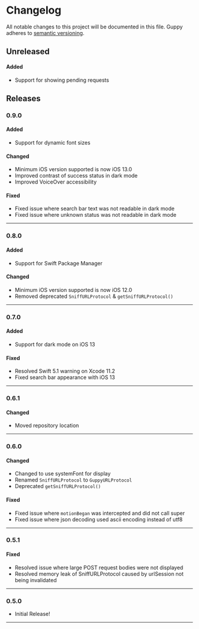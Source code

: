 # Changelog
All notable changes to this project will be documented in this file. Guppy adheres to [semantic versioning](http://semver.org/).


## Unreleased

#### Added

* Support for showing pending requests

## Releases

### 0.9.0

#### Added

* Support for dynamic font sizes

#### Changed

* Minimum iOS version supported is now iOS 13.0
* Improved contrast of success status in dark mode
* Improved VoiceOver accessibility

#### Fixed

* Fixed issue where search bar text was not readable in dark mode
* Fixed issue where unknown status was not readable in dark mode

---

### 0.8.0

#### Added

* Support for Swift Package Manager

#### Changed

* Minimum iOS version supported is now iOS 12.0
* Removed deprecated `SniffURLProtocol` & `getSniffURLProtocol()`

---

### 0.7.0

#### Added

* Support for dark mode on iOS 13

#### Fixed

* Resolved Swift 5.1 warning on Xcode 11.2
* Fixed search bar appearance with iOS 13

---

### 0.6.1

#### Changed

* Moved repository location

---

### 0.6.0

#### Changed

* Changed to use systemFont for display
* Renamed `SniffURLProtocol` to `GuppyURLProtocol`
* Deprecated `getSniffURLProtocol()`

#### Fixed

* Fixed issue where `motionBegan` was intercepted and did not call super
* Fixed issue where json decoding used ascii encoding instead of utf8

---

### 0.5.1

#### Fixed
* Resolved issue where large POST request bodies were not displayed
* Resolved memory leak of SniffURLProtocol caused by urlSession not being invalidated

---

### 0.5.0
* Initial Release!
 
---
